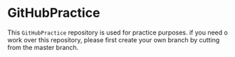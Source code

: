 # GitHubPractice
This `GitHubPractice` repository is used for practice purposes. if you need o work over this repository, please first create your own branch by cutting from the master branch.
